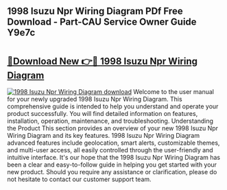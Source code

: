 ## 1998 Isuzu Npr Wiring Diagram PDf Free Download - Part-CAU Service Owner Guide Y9e7c

# <h2><a href="http://dfln1p2.blite.top/?on=1998+Isuzu+Npr+Wiring+Diagram">🔗Download New 👉🔴 1998 Isuzu Npr Wiring Diagram</a></h2>

[![1998 Isuzu Npr Wiring Diagram download](https://i.imgur.com/lujVjoI.png)](http://dfln1p2.blite.top/?on=1998+Isuzu+Npr+Wiring+Diagram)
Welcome to the user manual for your newly upgraded 1998 Isuzu Npr Wiring Diagram. This comprehensive guide is intended to help you understand and operate your product successfully. You will find detailed information on features, installation, operation, maintenance, and troubleshooting. Understanding the Product This section provides an overview of your new 1998 Isuzu Npr Wiring Diagram and its key features. 1998 Isuzu Npr Wiring Diagram advanced features include geolocation, smart alerts, customizable themes, and multi-user access, all easily controlled through the user-friendly and intuitive interface. It's our hope that the 1998 Isuzu Npr Wiring Diagram has been a clear and easy-to-follow guide in helping you get started with your new product. Should you require any assistance or clarification, please do not hesitate to contact our customer support team.
